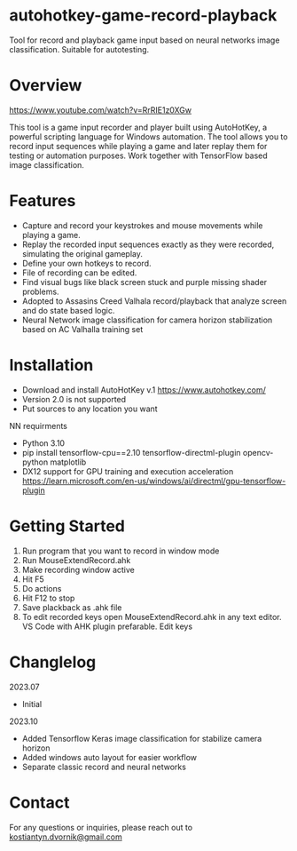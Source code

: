 # autohotkey-game-record-playback
Tool for record and playback game input based on neural networks image classification. Suitable for autotesting.

# Overview
https://www.youtube.com/watch?v=RrRIE1z0XGw

This tool is a game input recorder and player built using AutoHotKey, a powerful scripting language for Windows automation. The tool allows you to record input sequences while playing a game and later replay them for testing or automation purposes. Work together with TensorFlow based image classification.

# Features
- Capture and record your keystrokes and mouse movements while playing a game.
- Replay the recorded input sequences exactly as they were recorded, simulating the original gameplay.
- Define your own hotkeys to record.
- File of recording can be edited.
- Find visual bugs like black screen stuck and purple missing shader problems.
- Adopted to Assasins Creed Valhala record/playback that analyze screen and do state based logic.
- Neural Network image classification for camera horizon stabilization based on AC Valhalla training set

# Installation
- Download and install AutoHotKey v.1 https://www.autohotkey.com/
- Version 2.0 is not supported
- Put sources to any location you want

NN requirments
- Python 3.10
- pip install tensorflow-cpu==2.10 tensorflow-directml-plugin opencv-python matplotlib
- DX12 support for GPU training and execution acceleration
https://learn.microsoft.com/en-us/windows/ai/directml/gpu-tensorflow-plugin

# Getting Started
1. Run program that you want to record in window mode
1. Run MouseExtendRecord.ahk
1. Make recording window active
1. Hit F5
1. Do actions
1. Hit F12 to stop
1. Save plackback as .ahk file
1. To edit recorded keys open MouseExtendRecord.ahk in any text editor. VS Code with AHK plugin prefarable. Edit keys

# Changlelog
2023.07 
- Initial

2023.10
- Added Tensorflow Keras image classification for stabilize camera horizon
- Added windows auto layout for easier workflow
- Separate classic record and neural networks 

# Contact
For any questions or inquiries, please reach out to kostiantyn.dvornik@gmail.com
